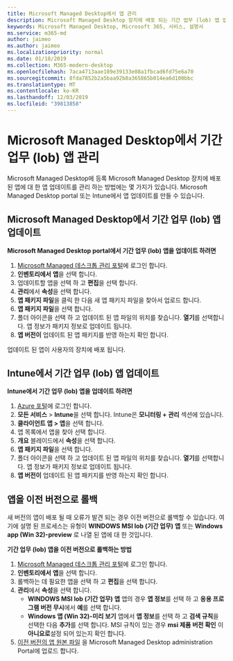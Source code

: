 ```yaml
---
title: Microsoft Managed Desktop에서 앱 관리
description: Microsoft Managed Desktop 장치에 배포 되는 기간 업무 (lob) 앱 업데이트 방법에 대 한 정보
keywords: Microsoft Managed Desktop, Microsoft 365, 서비스, 설명서
ms.service: m365-md
author: jaimeo
ms.author: jaimeo
ms.localizationpriority: normal
ms.date: 01/18/2019
ms.collection: M365-modern-desktop
ms.openlocfilehash: 7aca4713aae189e39133e08a1fbcad6fd75e6a70
ms.sourcegitcommit: 8fda7852b2a5baa92b8a365865b014ea6d100bbc
ms.translationtype: MT
ms.contentlocale: ko-KR
ms.lasthandoff: 12/03/2019
ms.locfileid: "39813858"
---
```

# <a name="manage-line-of-business-apps-in-microsoft-managed-desktop"></a>Microsoft Managed Desktop에서 기간 업무 (lob) 앱 관리

<!--Application management -->

Microsoft Managed Desktop에 등록 Microsoft Managed Desktop 장치에 배포 된 앱에 대 한 앱 업데이트를 관리 하는 방법에는 몇 가지가 있습니다. Microsoft Managed Desktop portal 또는 Intune에서 앱 업데이트를 만들 수 있습니다. 

<span id="update-app-mmd" />

## <a name="update-line-of-business-apps-in-microsoft-managed-desktop"></a>Microsoft Managed Desktop에서 기간 업무 (lob) 앱 업데이트

**Microsoft Managed Desktop portal에서 기간 업무 (lob) 앱을 업데이트 하려면**
1. [Microsoft Managed 데스크톱 관리 포털](https://aka.ms/mmdportal)에 로그인 합니다.
2. **인벤토리에서** **앱**을 선택 합니다.  
3. 업데이트할 앱을 선택 하 고 **편집**을 선택 합니다.
4. **관리**에서 **속성**을 선택 합니다. 
5. **앱 패키지 파일**을 클릭 한 다음 새 앱 패키지 파일을 찾아서 업로드 합니다.
6. **앱 패키지 파일**을 선택 합니다.
7. 폴더 아이콘을 선택 하 고 업데이트 된 앱 파일의 위치를 찾습니다. **열기**를 선택합니다. 앱 정보가 패키지 정보로 업데이트 됩니다.
8. **앱 버전이** 업데이트 된 앱 패키지를 반영 하는지 확인 합니다. 

업데이트 된 앱이 사용자의 장치에 배포 됩니다.

<span id="update-app-intune" />

## <a name="update-line-of-business-apps-in-intune"></a>Intune에서 기간 업무 (lob) 앱 업데이트

**Intune에서 기간 업무 (lob) 앱을 업데이트 하려면**
1. [Azure 포털](https://portal.azure.com)에 로그인 합니다.
2. **모든 서비스** > **Intune**을 선택 합니다. Intune은 **모니터링 + 관리** 섹션에 있습니다.
3. **클라이언트 앱 > 앱**을 선택 합니다.
4. 앱 목록에서 앱을 찾아 선택 합니다.
5. **개요** 블레이드에서 **속성**을 선택 합니다.
6. **앱 패키지 파일**을 선택 합니다.
7. 폴더 아이콘을 선택 하 고 업데이트 된 앱 파일의 위치를 찾습니다. **열기**를 선택합니다. 앱 정보가 패키지 정보로 업데이트 됩니다.
8. **앱 버전이** 업데이트 된 앱 패키지를 반영 하는지 확인 합니다.

<span id="roll-back-app-mmd" />

## <a name="roll-back-an-app-to-a-previous-version"></a>앱을 이전 버전으로 롤백

새 버전의 앱이 배포 될 때 오류가 발견 되는 경우 이전 버전으로 롤백할 수 있습니다. 여기에 설명 된 프로세스는 유형이 **WINDOWS MSI lob (기간 업무) 앱** 또는 **Windows app (Win 32)-preview** 로 나열 된 앱에 대 한 것입니다.

**기간 업무 (lob) 앱을 이전 버전으로 롤백하는 방법**

1. [Microsoft Managed 데스크톱 관리 포털](https://aka.ms/mmdportal)에 로그인 합니다.
2. **인벤토리에서** **앱**을 선택 합니다.  
3. 롤백하는 데 필요한 앱을 선택 하 고 **편집**을 선택 합니다.
4. **관리**에서 **속성**을 선택 합니다. 
    - **WINDOWS MSI lob (기간 업무) 앱** 앱의 경우 **앱 정보**를 선택 하 고 **응용 프로그램 버전 무시**에서 **예**를 선택 합니다.
    - **Windows 앱 (Win 32)-미리 보기** 앱에서 **앱 정보**를 선택 하 고 **검색 규칙**을 선택한 다음 **추가**를 선택 합니다. 
    MSI 규칙이 있는 경우 **msi 제품 버전 확인** 이 **아니요로**설정 되어 있는지 확인 합니다.
5. [이전 버전의 앱 원본 파일](../get-started/deploy-apps.md) 을 Microsoft Managed Desktop administration Portal에 업로드 합니다.  

